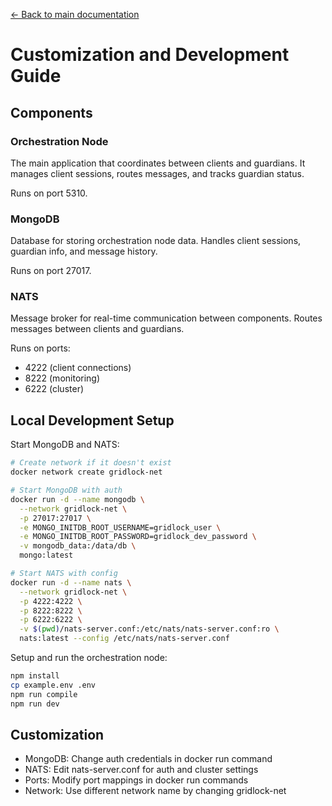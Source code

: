 [← Back to main documentation](README.md)

# Customization and Development Guide

## Components

### Orchestration Node
The main application that coordinates between clients and guardians. It manages client sessions, routes messages, and tracks guardian status.

Runs on port 5310.

### MongoDB
Database for storing orchestration node data. Handles client sessions, guardian info, and message history.

Runs on port 27017.

### NATS
Message broker for real-time communication between components. Routes messages between clients and guardians.

Runs on ports:
- 4222 (client connections)
- 8222 (monitoring)
- 6222 (cluster)

## Local Development Setup

Start MongoDB and NATS:
```sh
# Create network if it doesn't exist
docker network create gridlock-net

# Start MongoDB with auth
docker run -d --name mongodb \
  --network gridlock-net \
  -p 27017:27017 \
  -e MONGO_INITDB_ROOT_USERNAME=gridlock_user \
  -e MONGO_INITDB_ROOT_PASSWORD=gridlock_dev_password \
  -v mongodb_data:/data/db \
  mongo:latest

# Start NATS with config
docker run -d --name nats \
  --network gridlock-net \
  -p 4222:4222 \
  -p 8222:8222 \
  -p 6222:6222 \
  -v $(pwd)/nats-server.conf:/etc/nats/nats-server.conf:ro \
  nats:latest --config /etc/nats/nats-server.conf
```

Setup and run the orchestration node:
```sh
npm install
cp example.env .env
npm run compile
npm run dev
```

## Customization

- MongoDB: Change auth credentials in docker run command
- NATS: Edit nats-server.conf for auth and cluster settings
- Ports: Modify port mappings in docker run commands
- Network: Use different network name by changing gridlock-net
